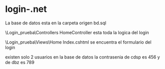 # login-.net

La base de datos esta en la carpeta origen bd.sql

\Login_prueba\Controllers  HomeController esta toda la logica del login

\Login_prueba\Views\Home   Index.cshtml se encuentra el formulario del login

existen solo 2 usuarios en la base de datos la contrasenia de cdsp es 456 y de dbz es 789
